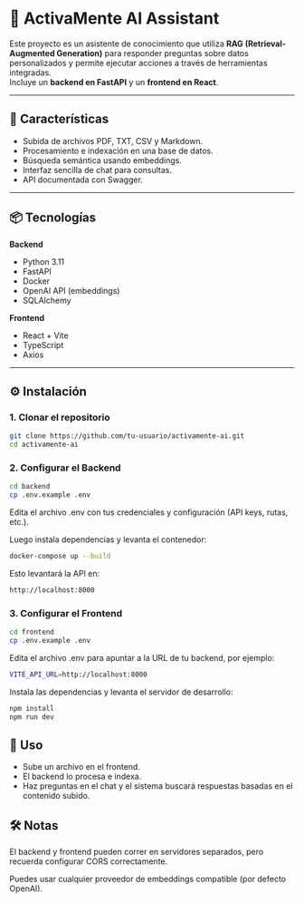 # 📄 ActivaMente AI Assistant

Este proyecto es un asistente de conocimiento que utiliza **RAG (Retrieval-Augmented Generation)** para responder preguntas sobre datos personalizados y permite ejecutar acciones a través de herramientas integradas.  
Incluye un **backend en FastAPI** y un **frontend en React**.

---

## 🚀 Características
- Subida de archivos PDF, TXT, CSV y Markdown.
- Procesamiento e indexación en una base de datos.
- Búsqueda semántica usando embeddings.
- Interfaz sencilla de chat para consultas.
- API documentada con Swagger.

---

## 📦 Tecnologías
**Backend**
- Python 3.11
- FastAPI
- Docker
- OpenAI API (embeddings)
- SQLAlchemy

**Frontend**
- React + Vite
- TypeScript
- Axios

---

## ⚙️ Instalación

### 1. Clonar el repositorio
```bash
git clone https://github.com/tu-usuario/activamente-ai.git
cd activamente-ai
```

### 2. Configurar el Backend
```bash
cd backend
cp .env.example .env
```
Edita el archivo .env con tus credenciales y configuración (API keys, rutas, etc.).

Luego instala dependencias y levanta el contenedor:
```bash
docker-compose up --build
```

Esto levantará la API en:
```bash
http://localhost:8000
```

### 3. Configurar el Frontend

```bash
cd frontend
cp .env.example .env
```

Edita el archivo .env para apuntar a la URL de tu backend, por ejemplo:
```bash
VITE_API_URL=http://localhost:8000
```

Instala las dependencias y levanta el servidor de desarrollo:
```bash
npm install
npm run dev
```

## 📌 Uso

- Sube un archivo en el frontend.
- El backend lo procesa e indexa.
- Haz preguntas en el chat y el sistema buscará respuestas basadas en el contenido subido.

## 🛠 Notas

El backend y frontend pueden correr en servidores separados, pero recuerda configurar CORS correctamente.

Puedes usar cualquier proveedor de embeddings compatible (por defecto OpenAI).
